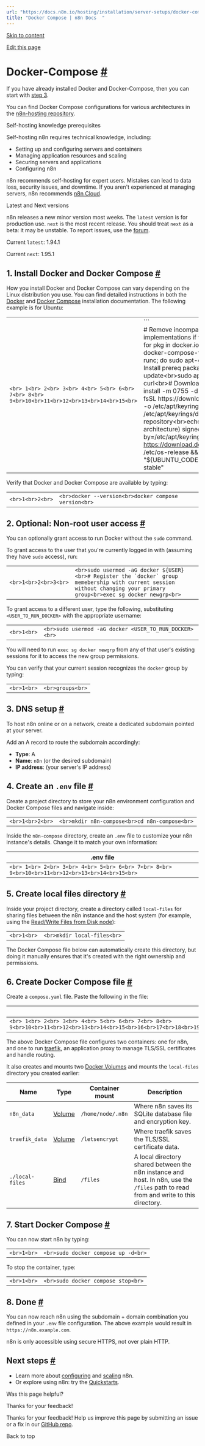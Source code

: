 ```yaml
---
url: "https://docs.n8n.io/hosting/installation/server-setups/docker-compose/"
title: "Docker Compose | n8n Docs  "
---
```


[Skip to content](https://docs.n8n.io/hosting/installation/server-setups/docker-compose/#docker-compose)

[Edit this page](https://github.com/n8n-io/n8n-docs/edit/main/docs/hosting/installation/server-setups/docker-compose.md "Edit this page")

# Docker-Compose [\#](https://docs.n8n.io/hosting/installation/server-setups/docker-compose/\#docker-compose "Permanent link")

If you have already installed Docker and Docker-Compose, then you can start with [step 3](https://docs.n8n.io/hosting/installation/server-setups/docker-compose/#3-dns-setup).

You can find Docker Compose configurations for various architectures in the [n8n-hosting repository](https://github.com/n8n-io/n8n-hosting).

Self-hosting knowledge prerequisites

Self-hosting n8n requires technical knowledge, including:

- Setting up and configuring servers and containers
- Managing application resources and scaling
- Securing servers and applications
- Configuring n8n

n8n recommends self-hosting for expert users. Mistakes can lead to data loss, security issues, and downtime. If you aren't experienced at managing servers, n8n recommends [n8n Cloud](https://n8n.io/cloud/).

Latest and Next versions

n8n releases a new minor version most weeks. The `latest` version is for production use. `next` is the most recent release. You should treat `next` as a beta: it may be unstable. To report issues, use the [forum](https://community.n8n.io/c/questions/12).

Current `latest`: 1.94.1

Current `next`: 1.95.1

## 1\. Install Docker and Docker Compose [\#](https://docs.n8n.io/hosting/installation/server-setups/docker-compose/\#1-install-docker-and-docker-compose "Permanent link")

How you install Docker and Docker Compose can vary depending on the Linux distribution you use. You can find detailed instructions in both the [Docker](https://docs.docker.com/engine/install/) and [Docker Compose](https://docs.docker.com/compose/install/) installation documentation. The following example is for Ubuntu:

|     |     |
| --- | --- |
| ```<br> 1<br> 2<br> 3<br> 4<br> 5<br> 6<br> 7<br> 8<br> 9<br>10<br>11<br>12<br>13<br>14<br>15<br>``` | ```<br># Remove incompatible or out of date Docker implementations if they exist<br>for pkg in docker.io docker-doc docker-compose docker-compose-v2 podman-docker containerd runc; do sudo apt-get remove $pkg; done<br># Install prereq packages<br>sudo apt-get update<br>sudo apt-get install ca-certificates curl<br># Download the repo signing key<br>sudo install -m 0755 -d /etc/apt/keyrings<br>sudo curl -fsSL https://download.docker.com/linux/ubuntu/gpg -o /etc/apt/keyrings/docker.asc<br>sudo chmod a+r /etc/apt/keyrings/docker.asc<br># Configure the repository<br>echo "deb [arch=$(dpkg --print-architecture) signed-by=/etc/apt/keyrings/docker.asc] https://download.docker.com/linux/ubuntu $(. /etc/os-release && echo "${UBUNTU_CODENAME:-$VERSION_CODENAME}") stable" | sudo tee /etc/apt/sources.list.d/docker.list > /dev/null<br># Update and install Docker and Docker Compose<br>sudo apt-get update<br>sudo apt-get install docker-ce docker-ce-cli containerd.io docker-buildx-plugin docker-compose-plugin<br>``` |

Verify that Docker and Docker Compose are available by typing:

|     |     |
| --- | --- |
| ```<br>1<br>2<br>``` | ```<br>docker --version<br>docker compose version<br>``` |

## 2\. Optional: Non-root user access [\#](https://docs.n8n.io/hosting/installation/server-setups/docker-compose/\#2-optional-non-root-user-access "Permanent link")

You can optionally grant access to run Docker without the `sudo` command.

To grant access to the user that you're currently logged in with (assuming they have `sudo` access), run:

|     |     |
| --- | --- |
| ```<br>1<br>2<br>3<br>``` | ```<br>sudo usermod -aG docker ${USER}<br># Register the `docker` group memebership with current session without changing your primary group<br>exec sg docker newgrp<br>``` |

To grant access to a different user, type the following, substituting `<USER_TO_RUN_DOCKER>` with the appropriate username:

|     |     |
| --- | --- |
| ```<br>1<br>``` | ```<br>sudo usermod -aG docker <USER_TO_RUN_DOCKER><br>``` |

You will need to run `exec sg docker newgrp` from any of that user's existing sessions for it to access the new group permissions.

You can verify that your current session recognizes the `docker` group by typing:

|     |     |
| --- | --- |
| ```<br>1<br>``` | ```<br>groups<br>``` |

## 3\. DNS setup [\#](https://docs.n8n.io/hosting/installation/server-setups/docker-compose/\#3-dns-setup "Permanent link")

To host n8n online or on a network, create a dedicated subdomain pointed at your server.

Add an A record to route the subdomain accordingly:

- **Type**: A
- **Name**: `n8n` (or the desired subdomain)
- **IP address**: (your server's IP address)

## 4\. Create an `.env` file [\#](https://docs.n8n.io/hosting/installation/server-setups/docker-compose/\#4-create-an-env-file "Permanent link")

Create a project directory to store your n8n environment configuration and Docker Compose files and navigate inside:

|     |     |
| --- | --- |
| ```<br>1<br>2<br>``` | ```<br>mkdir n8n-compose<br>cd n8n-compose<br>``` |

Inside the `n8n-compose` directory, create an `.env` file to customize your n8n instance's details. Change it to match your own information:

| .env file |
| --- |
| ```<br> 1<br> 2<br> 3<br> 4<br> 5<br> 6<br> 7<br> 8<br> 9<br>10<br>11<br>12<br>13<br>14<br>15<br>``` | ```<br># DOMAIN_NAME and SUBDOMAIN together determine where n8n will be reachable from<br># The top level domain to serve from<br>DOMAIN_NAME=example.com<br># The subdomain to serve from<br>SUBDOMAIN=n8n<br># The above example serve n8n at: https://n8n.example.com<br># Optional timezone to set which gets used by Cron and other scheduling nodes<br># New York is the default value if not set<br>GENERIC_TIMEZONE=Europe/Berlin<br># The email address to use for the TLS/SSL certificate creation<br>SSL_EMAIL=user@example.com<br>``` |

## 5\. Create local files directory [\#](https://docs.n8n.io/hosting/installation/server-setups/docker-compose/\#5-create-local-files-directory "Permanent link")

Inside your project directory, create a directory called `local-files` for sharing files between the n8n instance and the host system (for example, using the [Read/Write Files from Disk node](https://docs.n8n.io/integrations/builtin/core-nodes/n8n-nodes-base.readwritefile/)):

|     |     |
| --- | --- |
| ```<br>1<br>``` | ```<br>mkdir local-files<br>``` |

The Docker Compose file below can automatically create this directory, but doing it manually ensures that it's created with the right ownership and permissions.

## 6\. Create Docker Compose file [\#](https://docs.n8n.io/hosting/installation/server-setups/docker-compose/\#6-create-docker-compose-file "Permanent link")

Create a `compose.yaml` file. Paste the following in the file:

| compose.yaml file |
| --- |
| ```<br> 1<br> 2<br> 3<br> 4<br> 5<br> 6<br> 7<br> 8<br> 9<br>10<br>11<br>12<br>13<br>14<br>15<br>16<br>17<br>18<br>19<br>20<br>21<br>22<br>23<br>24<br>25<br>26<br>27<br>28<br>29<br>30<br>31<br>32<br>33<br>34<br>35<br>36<br>37<br>38<br>39<br>40<br>41<br>42<br>43<br>44<br>45<br>46<br>47<br>48<br>49<br>50<br>51<br>52<br>53<br>54<br>55<br>56<br>``` | ```<br>services:<br>  traefik:<br>    image: "traefik"<br>    restart: always<br>    command:<br>      - "--api.insecure=true"<br>      - "--providers.docker=true"<br>      - "--providers.docker.exposedbydefault=false"<br>      - "--entrypoints.web.address=:80"<br>      - "--entrypoints.web.http.redirections.entryPoint.to=websecure"<br>      - "--entrypoints.web.http.redirections.entrypoint.scheme=https"<br>      - "--entrypoints.websecure.address=:443"<br>      - "--certificatesresolvers.mytlschallenge.acme.tlschallenge=true"<br>      - "--certificatesresolvers.mytlschallenge.acme.email=${SSL_EMAIL}"<br>      - "--certificatesresolvers.mytlschallenge.acme.storage=/letsencrypt/acme.json"<br>    ports:<br>      - "80:80"<br>      - "443:443"<br>    volumes:<br>      - traefik_data:/letsencrypt<br>      - /var/run/docker.sock:/var/run/docker.sock:ro<br>  n8n:<br>    image: docker.n8n.io/n8nio/n8n<br>    restart: always<br>    ports:<br>      - "127.0.0.1:5678:5678"<br>    labels:<br>      - traefik.enable=true<br>      - traefik.http.routers.n8n.rule=Host(`${SUBDOMAIN}.${DOMAIN_NAME}`)<br>      - traefik.http.routers.n8n.tls=true<br>      - traefik.http.routers.n8n.entrypoints=web,websecure<br>      - traefik.http.routers.n8n.tls.certresolver=mytlschallenge<br>      - traefik.http.middlewares.n8n.headers.SSLRedirect=true<br>      - traefik.http.middlewares.n8n.headers.STSSeconds=315360000<br>      - traefik.http.middlewares.n8n.headers.browserXSSFilter=true<br>      - traefik.http.middlewares.n8n.headers.contentTypeNosniff=true<br>      - traefik.http.middlewares.n8n.headers.forceSTSHeader=true<br>      - traefik.http.middlewares.n8n.headers.SSLHost=${DOMAIN_NAME}<br>      - traefik.http.middlewares.n8n.headers.STSIncludeSubdomains=true<br>      - traefik.http.middlewares.n8n.headers.STSPreload=true<br>      - traefik.http.routers.n8n.middlewares=n8n@docker<br>    environment:<br>      - N8N_HOST=${SUBDOMAIN}.${DOMAIN_NAME}<br>      - N8N_PORT=5678<br>      - N8N_PROTOCOL=https<br>      - NODE_ENV=production<br>      - WEBHOOK_URL=https://${SUBDOMAIN}.${DOMAIN_NAME}/<br>      - GENERIC_TIMEZONE=${GENERIC_TIMEZONE}<br>    volumes:<br>      - n8n_data:/home/node/.n8n<br>      - ./local-files:/files<br>volumes:<br>  n8n_data:<br>  traefik_data:<br>``` |

The above Docker Compose file configures two containers: one for n8n, and one to run [traefik](https://github.com/traefik/traefik), an application proxy to manage TLS/SSL certificates and handle routing.

It also creates and mounts two [Docker Volumes](https://docs.docker.com/engine/storage/volumes/) and mounts the `local-files` directory you created earlier:

| Name | Type | Container mount | Description |
| --- | --- | --- | --- |
| `n8n_data` | [Volume](https://docs.docker.com/engine/storage/volumes/) | `/home/node/.n8n` | Where n8n saves its SQLite database file and encryption key. |
| `traefik_data` | [Volume](https://docs.docker.com/engine/storage/volumes/) | `/letsencrypt` | Where traefik saves the TLS/SSL certificate data. |
| `./local-files` | [Bind](https://docs.docker.com/engine/storage/bind-mounts/) | `/files` | A local directory shared between the n8n instance and host. In n8n, use the `/files` path to read from and write to this directory. |

## 7\. Start Docker Compose [\#](https://docs.n8n.io/hosting/installation/server-setups/docker-compose/\#7-start-docker-compose "Permanent link")

You can now start n8n by typing:

|     |     |
| --- | --- |
| ```<br>1<br>``` | ```<br>sudo docker compose up -d<br>``` |

To stop the container, type:

|     |     |
| --- | --- |
| ```<br>1<br>``` | ```<br>sudo docker compose stop<br>``` |

## 8\. Done [\#](https://docs.n8n.io/hosting/installation/server-setups/docker-compose/\#8-done "Permanent link")

You can now reach n8n using the subdomain + domain combination you defined in your `.env` file configuration. The above example would result in `https://n8n.example.com`.

n8n is only accessible using secure HTTPS, not over plain HTTP.

## Next steps [\#](https://docs.n8n.io/hosting/installation/server-setups/docker-compose/\#next-steps "Permanent link")

- Learn more about [configuring](https://docs.n8n.io/hosting/configuration/environment-variables/) and [scaling](https://docs.n8n.io/hosting/scaling/overview/) n8n.
- Or explore using n8n: try the [Quickstarts](https://docs.n8n.io/try-it-out/).

Was this page helpful?






Thanks for your feedback!






Thanks for your feedback! Help us improve this page by submitting an issue or a fix in our [GitHub repo](https://github.com/n8n-io/n8n-docs).


Back to top